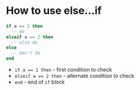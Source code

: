 # How to use else...if

```lua
if a == 1 then
  -- do
elseif a == 2 then
  -- also do
else
  -- don't do
end
```

- `if a == 1 then` - first condition to check
- `elseif a == 2 then` - alternate condition to check
- `end` - end of `if` block


